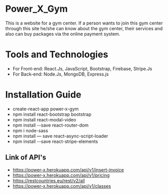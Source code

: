 # Power_X_Gym

This is a website for a gym center. If a person wants to join this gym center through this site he/she can know about the gym center, their services and also can buy packages via the online payment system.

# Tools and Technologies

* For Front-end: React.Js, JavaScript, Bootstrap, Firebase, Stripe.Js
* For Back-end: Node.Js, MongoDB, Express.js

# Installation Guide

* create-react-app power-x-gym
* npm install react-bootstrap bootstrap
* npm install react-modal-video
* npm install --save react-router-dom
* npm i node-sass
* npm install — save react-async-script-loader
* npm install --save react-stripe-elements

## Link of API's

* https://power-x.herokuapp.com/api/v1/insert-invoice
* https://power-x.herokuapp.com/api/v1/pricing
* https://restcountries.eu/rest/v2/all
* https://power-x.herokuapp.com/api/v1/classes